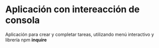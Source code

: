 # Aplicación con intereacción de consola

Aplicación para crear y completar tareas, utilizando menú interactivo y librería npm **inquire**